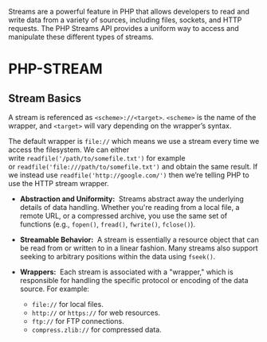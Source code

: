 Streams are a powerful feature in PHP that allows developers to read and write data from a variety of sources, including files, sockets, and HTTP requests. The PHP Streams API provides a uniform way to access and manipulate these different types of streams.


# PHP-STREAM

## Stream Basics

A stream is referenced as `<scheme>://<target>`. `<scheme>` is the name of the wrapper, and `<target>` will vary depending on the wrapper’s syntax.

The default wrapper is `file://` which means we use a stream every time we access the filesystem. We can either write `readfile('/path/to/somefile.txt')` for example or `readfile('file:///path/to/somefile.txt')` and obtain the same result. If we instead use `readfile('http://google.com/')` then we’re telling PHP to use the HTTP stream wrapper.

- **Abstraction and Uniformity:**  Streams abstract away the underlying details of data handling. Whether you're reading from a local file, a remote URL, or a compressed archive, you use the same set of functions (e.g., `fopen()`, `fread()`, `fwrite()`, `fclose()`).
    
- **Streamable Behavior:**  A stream is essentially a resource object that can be read from or written to in a linear fashion. Many streams also support seeking to arbitrary positions within the data using `fseek()`.
    
- **Wrappers:**  Each stream is associated with a "wrapper," which is responsible for handling the specific protocol or encoding of the data source. For example:
    - `file://` for local files.
    - `http://` or `https://` for web resources.
    - `ftp://` for FTP connections.
    - `compress.zlib://` for compressed data.
    
